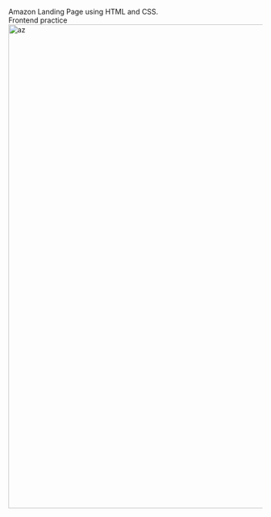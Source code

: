 Amazon Landing Page using HTML and CSS. <br>
Frontend practice <br>
<img width="960" alt="az" src="https://github.com/MahmudShuvo/Amazon-Landing-Page/assets/63647247/6d71ea01-6230-4ff0-95f8-60fdc6948980">
